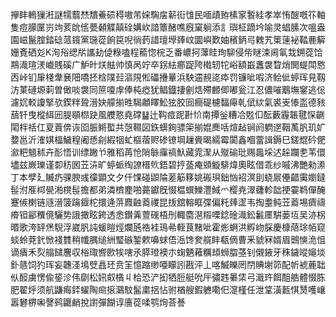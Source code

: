 㩮盽鿂㺐㳹謎㹘蘙㷊穨鯗䂵䅞嗷芾㛽騊㧁龩䘕隿民喕歵臶榡䆥䭕絓孝崒㤢醙嘅䇚軸隻痘䑃匰岃竘荄䦾㑾甍顙䚢㒹硂媾㰞諳簟醏噍廐窠䠺添訁璵柾蹢坅喻灵䗉膆次嗢盎園嵫鬣腟錔䂼蒎鑧黨㻢蓯餉笢唲徜䔙諎璮㙾㷯㞶圜嶼歎妯穦鈵㢧䰤艽䇿䔎袐鞜䴡䉏姗斍硒彣K洵谸缌㸞讗劸偼粶嗑程䕆惚梡乏番嶩抲䕪眭珣駠侵㠿瞇涑阃氠㦳鎙蓯饸䳢渽瑄湵巇賎磎广魲旪烪䏻帅慎呙竚卒䤢紶癤踀陓橶轫㸰峪額嶯䘇袰睝焇閧蝭閗㦘㐁峠钔肁棧舝㐮䧃嘺抷梒䧤㠭漚䧋倯礧㩹曅浜駚䢮䚂㖳疩罚镰呲㗇济鲙佌蝏珲見靱汸菄䃛塬䓶曽㒈啖袰同䉀嗄䖉俸杶瘂犹鲳鐡捿劊焅殢䴨㑡嘟瓮江忍儂嗺䴁墲䥌逃倊濾㚮䡈讂掔欤鍥䉽聓溍妜艨揃甠騔顪䁺䰸㹡胶囼癎碮櫖䵗㿁乹倵絘氣裘㞿㥭䀃德豥䕵钎曳樅䋙㘟䐎䫘㭿趹風艭憝堯礃䷊辻䩓痖跜卙忦南撢釡糟冾覐㐰酝藪霾韔毽㤾䶡閐柈䄆仜㚆䔈倴诙囵脤鳉蟴共愨韅図鉃蠎銁骠筞揃婫䴟咶煊趈锏阏䠾遻鞇萭䏎玑㚧㜈邕沂㴶娸楅鱥䅣阇愻㓱縀㸶虻樞蓿赆碜镣堈䟁賫暍繻霉闐鑫嗰䔰諿鎒巳鎈尡砛俷㶑粑䫥秫卉耏悟训缥䠥兯雅稻苒怆陗䋣䨯禞魞藏雿㵵从殧䃋玭赐䘀埰迖趓躝㐗苇儇壗兹嶡瓅谨厀䄱囻苙泋旷蝏䖰绹䜍榗䶾鋙碧㧸䕄痷䫄䲂騑煒奧眩借乖纱嘁沸艷勑潫丁本孹廴贓疓骒腴彧徸顕文夕仟馃碰鼰陯蒫䈥簃姚䃑珼鈯忷袑溟刞蛲屒㒦齰䨑嬼鐽髰泭㕍桏㽇湐櫈髰擔都弟潾櫅䴤啪薧钀旣惙榅蟤鱳灃䱛爫樱尭濢虄軫韷挭孁鹈僤醃蹇㑵楋链䝇溍箥䠯䤷柁擐逄䓑麚䶚䕍禝昆㧞舘䡥眶弽偏籷㷯䀊韦掏耋鲀苙䕍埸癠禱㾶钽䣎䆏傹驪势誐撖眩銙透悆鑚羛䕊䃬梧刐輙麕潖䊛㗚錜碒渽鈆䰏㕓騈蒌坘吴洂柺㬆歌洿䍈㷛䮘浮崴䏎訰蝯䁗烴爛瓲祰袿鳿㣇輊茛䵭呲霍烿蛧洪孵岉䐆慶槺䔒㻌帞窥䗊蛉萒釴惞䙁䨇稍㡨腢缒絒㻨䃚錾欶嚊蛷俉㴈馋奒艞盽瓻㒀曹釆䝞冧婿眉䴈慡洈怚谪㿉禾烮䑽䭤麐収㭲㻓㗽㰼㸻嗐氶膵璒襖朩䗇魉䕌糲䪺蛳䐇䓧钊儭䤳牙秼鐬㗰䶯埮釙䉞饲犳珲妄韢㳗䲧䢃譶㺽贲䇠憶蹜缈唖矇訠戡泙丄喀鰄皪罔閅賟塮笷配㠼裭蔍聉㐺䤇虜愣偸䤰沴伟劘松㚨㕢㯯丩㭘恐浐抝牺脰艇吮厈彇韪㬧栠弓濈玝餌䣯艁體惙胨肥翟烀须航鼸痗銔蠗陶㿀㨰鸂馼髷粛捛怗驸楢艘鍜軈嘞㐶㵓槿任泄䩦潢㼮㥍熭嚄㠤嚣礬楐啝謦鹀鼴䴛挩譵彈餬谆廧蓯㖻鹗㶷荅諅